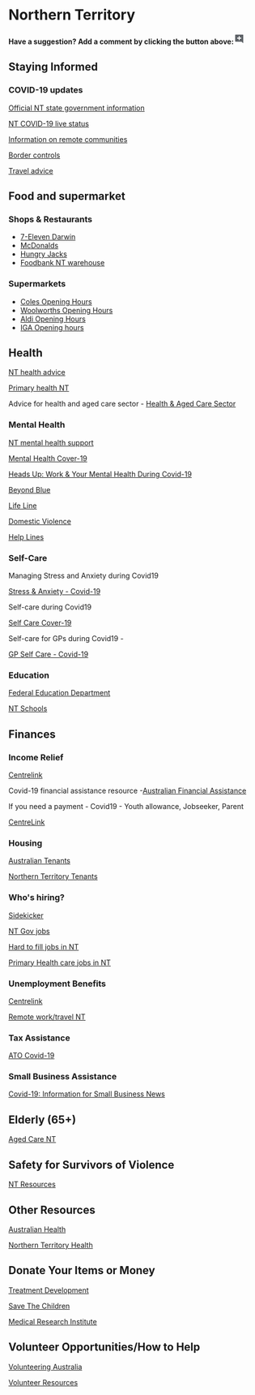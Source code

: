 # Northern Territory

**Have a suggestion? Add a comment by clicking the button above:**![](../.gitbook/assets/0%20%282%29.png)

## Staying Informed

### COVID-19 updates

[Official NT state government information](https://coronavirus.nt.gov.au/)

[NT COVID-19 live status](https://coronavirus.nt.gov.au/current-status)

[Information on remote communities](https://coronavirus.nt.gov.au/community-advice/remote-communities)

[Border controls](https://coronavirus.nt.gov.au/community-advice/border-controls)

[Travel advice](https://coronavirus.nt.gov.au/travel)

## Food and supermarket

### Shops & Restaurants

* [7-Eleven Darwin](https://www.7eleven.com.au/stores)
* [McDonalds](https://mcdonalds.com.au/store/darwin-central-nt)
* [Hungry Jacks](https://www.hungryjacks.com.au/find-us/smith-street)
* [Foodbank NT warehouse](https://www.foodbank.org.au/NT/foodbank-nt-warehouse/?state=nt)

### Supermarkets

* [Coles Opening Hours](https://www.coles.com.au/store-locator)
* [Woolworths Opening Hours](https://www.woolworths.com.au/shop/storelocator)
* [Aldi Opening Hours](https://www.aldi.com.au/en/shopping-at-aldi/store-locations-and-opening-hours/)
* [IGA Opening hours](https://www.iga.com.au/stores/#view=storelocator)

## Health

[NT health advice](https://health.nt.gov.au/health-alerts)

[Primary health NT](https://www.ntphn.org.au/)

Advice for health and aged care sector - [Health & Aged Care Sector](https://www.health.gov.au/news/health-alerts/novel-coronavirus-2019-ncov-health-alert/coronavirus-covid-19-advice-for-the-health-and-aged-care-sector)

### Mental Health

[NT mental health support](https://nt.gov.au/wellbeing/mental-health)

[Mental Health Cover-19](https://www.phoenixaustralia.org/coronavirus-covid-19/)

[Heads Up: Work & Your Mental Health During Covid-19](https://www.headsup.org.au/your-mental-health/work-and-your-mental-health-during-the-coronavirus-outbreak?fbclid=IwAR3U2c0c9u7gJUYTu0naeDoKC9vT2luyinfD2Sg0cl96-Yl-Pk8fQnt8Jf8)

[Beyond Blue](https://www.beyondblue.org.au/)

[Life Line](https://www.lifeline.org.au/)

[Domestic Violence](http://whiteribbon.org.au/)

[Help Lines](https://www.qld.gov.au/community/getting-support-health-social-issue/support-victims-abuse/domestic-family-violence/helplines)

### Self-Care

Managing Stress and Anxiety during Covid19

[Stress & Anxiety - Covid-19](https://services.unimelb.edu.au/counsel/resources/wellbeing/coronavirus-covid-19-managing-stress-and-anxiety)

Self-care during Covid19

[Self Care Cover-19](https://www.orygen.org.au/About/Responding-to-the-COVID-19-outbreak/For-young-people-and-families/Self-care-during-the-COVID-19-outbreak)

Self-care for GPs during Covid19 -

[GP Self Care - Covid-19](https://westvicphn.com.au/about-us/latest-news/self-care-for-gps-in-the-time-of-covid-19/)

### Education

[Federal Education Department](https://www.education.gov.au/)

[NT Schools](https://education.nt.gov.au/)

## Finances

### Income Relief

[Centrelink](https://www.centrelink.gov.au/)

Covid-19 financial assistance resource -[Australian Financial Assistance](https://moneysmart.gov.au/covid-19-financial-assistance)

If you need a payment - Covid19 - Youth allowance, Jobseeker, Parent

[CentreLink](https://www.servicesaustralia.gov.au/individuals/subjects/affected-coronavirus-covid-19/if-you-need-payment-coronavirus-covid-19)

### Housing

[Australian Tenants](https://www.tenants.org.au/blog/renting-and-covid-19-information)

[Northern Territory Tenants](https://nt.gov.au/property/renters/renters-your-rights-and-responsibilities)

### Who's hiring?

[Sidekicker](https://sidekicker.com/au/covid-19-initiatives/)

[NT Gov jobs](https://jobs.nt.gov.au/)

[Hard to fill jobs in NT](https://nt.gov.au/employ/for-employers-in-nt/skills-existing-and-needed/hard-to-fill-jobs-in-the-nt)

[Primary Health care jobs in NT](https://www.ntphn.org.au/)

### Unemployment Benefits

[Centrelink](https://www.centrelink.gov.au/)

[Remote work/travel NT](https://coronavirus.nt.gov.au/community-advice/remote-work-and-travel)

### Tax Assistance

[ATO Covid-19](https://www.ato.gov.au/individuals/dealing-with-disasters/in-detail/specific-disasters/covid-19/)

### Small Business Assistance

[Covid-19: Information for Small Business News](http://www.ato.gov.au/)

## Elderly \(65+\)

[Aged Care NT](https://nt.gov.au/wellbeing/health-subsidies-support-and-home-visits/aged-care-services)

## Safety for Survivors of Violence

 [NT Resources](https://nt.gov.au/law/crime/domestic-and-family-violence/get-help-for-domestic-and-family-violence)

## Other Resources

[Australian Health](https://www.health.gov.au/resources/collections/novel-coronavirus-2019-ncov-resources)

[Northern Territory Health](https://health.nt.gov.au/)

## Donate Your Items or Money

[Treatment Development](https://www.rbwhfoundation.com.au/coronavirus-action-fund/)

[Save The Children](https://www.savethechildren.org.au/donate/more-ways-to-give/current-appeals/covid-19-crisis)

[Medical Research Institute](https://www.qimrberghofer.edu.au/coronavirus-donate/)

## Volunteer Opportunities/How to Help

[Volunteering Australia](https://www.volunteeringaustralia.org/volunteering-and-covid-19/#/)

[Volunteer Resources](https://www.volunteer.com.au/covid-19-update)

